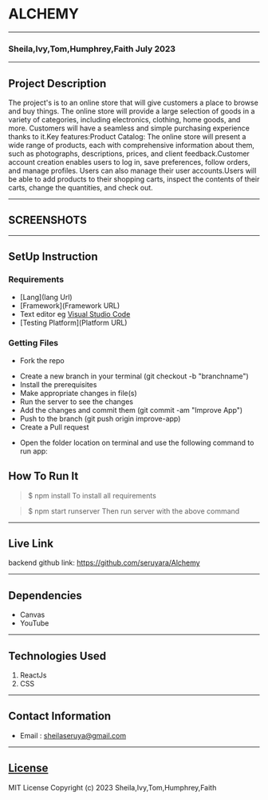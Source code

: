 # ALCHEMY
*****
### Sheila,Ivy,Tom,Humphrey,Faith July 2023 
****
## Project Description
The project's is to an online store that will give customers a place to browse and buy things. The online store will provide a large selection of goods in a variety of categories, including electronics, clothing, home goods, and more. Customers will have a seamless and simple purchasing experience thanks to it.Key features:Product Catalog: The online store will present a wide range of products, each with comprehensive information about them, such as photographs, descriptions, prices, and client feedback.Customer account creation enables users to log in, save preferences, follow orders, and manage profiles. Users can also manage their user accounts.Users will be able to add products to their shopping carts, inspect the contents of their carts, change the quantities, and check out.

******

## SCREENSHOTS
********
## SetUp Instruction
### Requirements
* [Lang](lang Url)
* [Framework](Framework URL)
* Text editor eg [Visual Studio Code](https://code.visualstudio.com/download)
* [Testing Platform](Platform URL)


### Getting Files
* Fork the repo
- Create a new branch in your terminal (git checkout -b "branchname")
- Install the prerequisites
- Make appropriate changes in file(s)
- Run the server to see the changes
- Add the changes and commit them (git commit -am "Improve App")
- Push to the branch (git push origin improve-app)
- Create a Pull request
* Open the folder location on terminal and use the following command to run app:

## How To Run It
>  $ npm install 
To install all requirements

> $ npm start runserver
Then run server with the above command
*****
## Live Link
backend github link: https://github.com/seruyara/Alchemy
*****
## Dependencies
- Canvas
- YouTube

*****
## Technologies Used
1. ReactJs
2. CSS

*****
## Contact Information
* Email : sheilaseruya@gmail.com
*****
## [License](LICENSE)
MIT License
Copyright (c) 2023 Sheila,Ivy,Tom,Humphrey,Faith